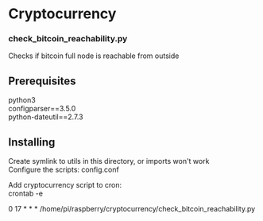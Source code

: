 # Cryptocurrency

### check_bitcoin_reachability.py
Checks if bitcoin full node is reachable from outside  

## Prerequisites

python3  
configparser==3.5.0  
python-dateutil==2.7.3  

## Installing

Create symlink to utils in this directory, or imports won't work  
Configure the scripts: config.conf  

Add cryptocurrency script to cron:  
crontab -e  
  
0 17 * * *  /home/pi/raspberry/cryptocurrency/check_bitcoin_reachability.py  
